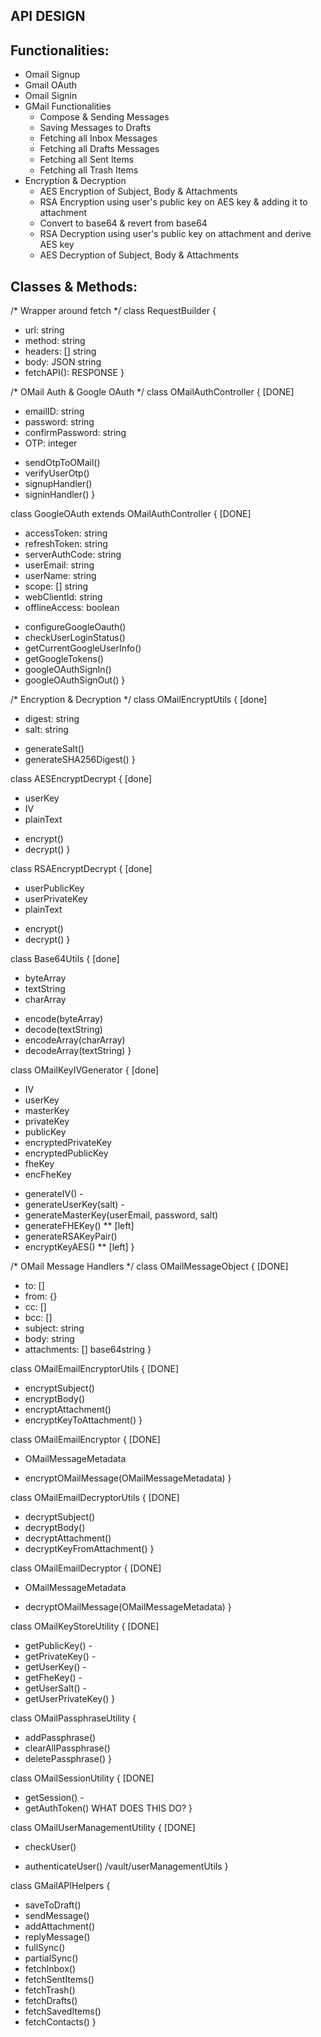 API DESIGN
----------
Functionalities:
----------------
- Omail Signup
- Gmail OAuth 
- Omail Signin
- GMail Functionalities
  - Compose & Sending Messages
  - Saving Messages to Drafts
  - Fetching all Inbox Messages
  - Fetching all Drafts Messages
  - Fetching all Sent Items
  - Fetching all Trash Items
- Encryption & Decryption
  - AES Encryption of Subject, Body & Attachments
  - RSA Encryption using user's public key on AES key & adding it to attachment
  - Convert to base64 & revert from base64
  - RSA Decryption using user's public key on attachment and derive AES key
  - AES Decryption of Subject, Body & Attachments

Classes & Methods:
-----------------
/* Wrapper around fetch */
class RequestBuilder {
  + url: string
  + method: string
  + headers: [] string
  + body: JSON string
  + fetchAPI(): RESPONSE
}

/* OMail Auth & Google OAuth */
class OMailAuthController { [DONE]
  + emailID: string
  + password: string
  + confirmPassword: string
  + OTP: integer

  - sendOtpToOMail()
  - verifyUserOtp()
  - signupHandler()
  - signinHandler()
}

class GoogleOAuth extends OMailAuthController { [DONE]
  + accessToken: string
  + refreshToken: string
  + serverAuthCode: string
  + userEmail: string
  + userName: string
  + scope: [] string
  + webClientId: string
  + offlineAccess: boolean

  - configureGoogleOauth()
  - checkUserLoginStatus()
  - getCurrentGoogleUserInfo()
  - getGoogleTokens()
  - googleOAuthSignIn()
  - googleOAuthSignOut()
}

/* Encryption & Decryption */
class OMailEncryptUtils { [done]
  + digest: string
  + salt: string

  - generateSalt()
  - generateSHA256Digest()
}

class AESEncryptDecrypt { [done]
  + userKey
  + IV
  + plainText

  - encrypt()
  - decrypt()
}

class RSAEncryptDecrypt { [done]
  + userPublicKey
  + userPrivateKey
  + plainText

  - encrypt()
  - decrypt()
}

class Base64Utils { [done]
  + byteArray
  + textString
  + charArray

  - encode(byteArray)
  - decode(textString)
  - encodeArray(charArray)
  - decodeArray(textString)
}

class OMailKeyIVGenerator { [done]
  + IV
  + userKey
  + masterKey
  + privateKey
  + publicKey
  + encryptedPrivateKey
  + encryptedPublicKey
  + fheKey
  + encFheKey

  - generateIV() - 
  - generateUserKey(salt) -
  - generateMasterKey(userEmail, password, salt)
  - generateFHEKey() ** [left]
  - generateRSAKeyPair()
  - encryptKeyAES() ** [left]
}

/* OMail Message Handlers */
class OMailMessageObject { [DONE]
  + to: []
  + from: {}
  + cc: []
  + bcc: []
  + subject: string
  + body: string
  + attachments: [] base64string
}

class OMailEmailEncryptorUtils { [DONE]
  - encryptSubject()
  - encryptBody()
  - encryptAttachment()
  - encryptKeyToAttachment()
}

class OMailEmailEncryptor { [DONE]
  + OMailMessageMetadata
  - encryptOMailMessage(OMailMessageMetadata)
}

class OMailEmailDecryptorUtils { [DONE]
  - decryptSubject()
  - decryptBody()
  - decryptAttachment()
  - decryptKeyFromAttachment()
}

class OMailEmailDecryptor { [DONE]
  + OMailMessageMetadata
  - decryptOMailMessage(OMailMessageMetadata)
}

class OMailKeyStoreUtility { [DONE]
  + getPublicKey() -
  + getPrivateKey() - 
  + getUserKey() -
  + getFheKey() -
  + getUserSalt() -
  + getUserPrivateKey()
}

class OMailPassphraseUtility {
  + addPassphrase()
  + clearAllPassphrase()
  + deletePassphrase()
}

class OMailSessionUtility { [DONE]
  + getSession() - 
  + getAuthToken() WHAT DOES THIS DO?
}

class OMailUserManagementUtility { [DONE]
  + checkUser()
  - authenticateUser() /vault/userManagementUtils
}


class GMailAPIHelpers {
  - saveToDraft()
  - sendMessage()
  - addAttachment()
  - replyMessage()
  - fullSync()
  - partialSync()
  - fetchInbox()
  - fetchSentItems()
  - fetchTrash()
  - fetchDrafts()
  - fetchSavedItems()
  - fetchContacts()
}


